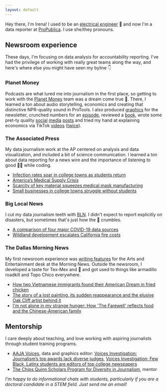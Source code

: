 ```yaml
---
layout: default
---
```

Hey there, I'm Irena! I used to be an [electrical engineer](https://scholar.google.com/citations?user=FXiSi-4AAAAJ&hl=en) :electric_plug: and now I'm a data reporter at [ProPublica](https://www.propublica.org/people/irena-hwang). I use she/they pronouns.

## Newsroom experience
These days, I'm focusing on data analysis for accountability reporting. I've had the privilege of working with really great teams along the way, and here's where else you might have seen my byline 👇

### Planet Money
Podcasts are what lured me into journalism in the first place, so getting to work with the [Planet Money](https://www.npr.org/sections/money/) team was a dream come true :money_with_wings:. There, I learned a ton about audio storytelling, economics and creating that distinctive NPR-quality sound in ProTools. I also produced [graphics](https://www.npr.org/sections/money/2020/10/27/927842540/the-dark-side-of-the-recovery-revealed-in-big-data) for the newsletter, crunched numbers for an [episode](https://www.npr.org/2020/10/09/922424987/political-ad-nauseam), reviewed a [book](https://view.nl.npr.org/?qs=9b29184b458531d4aca9f29bb871f37f29274c65186925a3d76fc2ce5ffb83ffc5b8a2922094ee97489ae9646c1c99a31822d2edf230f576356aa45f68f8ea49ccb645c6cf1706121f98cd55e7bbbc55), wrote some pret-ty quality [social](https://twitter.com/planetmoney/status/1337423710592978944?s=20) [media](https://twitter.com/planetmoney/status/1339611427003363329?s=20) [posts](https://twitter.com/planetmoney/status/1342460338726445056?s=20) and tried my hand at explaining economics via TikTok [videos](https://www.tiktok.com/@planetmoney/video/6904685462078770438) ([twice](https://www.tiktok.com/@planetmoney/video/6917675625725644038)).

### The Associated Press
My data journalism work at the AP centered on analysis and data visualization, and included a bit of science communication. I learned a ton about data reporting for a news wire and the importance of listening to good :musical_note::notes: while coding.
* [Infection rates soar in college towns as students return](https://apnews.com/b62eacec9bd3fff89eeab1a8de72f819)
* [America’s Medical Supply Crisis](https://globalreportingcentre.org/medical-supply-crisis/)
* [Scarcity of key material squeezes medical mask manufacturing](https://apnews.com/02a0542e8a05176bd5d79757134bc277)
* [Small businesses in college towns struggle without students](https://apnews.com/1583bc741a22867b85807cc8f18552e9)

### Big Local News
I cut my data journalism teeth with [BLN](https://biglocalnews.org/#/about). I didn't expect to report explicitly on disasters, but sometimes that's just how the :cookie: crumbles.
* [A comparison of four major COVID-19 data sources](https://source.opennews.org/articles/comparison-four-major-covid-19-data-sources/)
* [Wildland development escalates California fire costs](https://www.kqed.org/news/11713393/wildland-development-escalates-california-fire-costs)

### The Dallas Morning News
My first newsroom experience was [writing features](https://www.dallasnews.com/author/irena-fischer-hwang/) for the Arts and Entertainment desk at the Morning News. Outside the newsroom, I developed a taste for Tex-Mex and :taco: and got used to things like armadillo roadkill and Topo Chico everywhere.
* [How two Vietnamese immigrants found their American Dream in fried chicken](https://www.dallasnews.com/food/2019/10/15/how-two-vietnamese-immigrants-found-their-american-dream-in-fried-chicken/)
* [The story of a lost painting, its sudden reappearance and the elusive Oak Cliff artist behind it](https://www.dallasnews.com/arts-entertainment/visual-arts/2019/09/25/story-lost-painting-sudden-reappearance-elusive-oak-cliff-artist-behind/)
* [I'm not alone in my strange hunger: How 'The Farewell' reflects food and the Chinese-American family](https://www.dallasnews.com/arts-entertainment/2019/08/09/i-m-not-alone-in-my-strange-hunger-how-the-farewell-reflects-food-and-the-chinese-american-family/)

## Mentorship
I care deeply about teaching, and love working with aspiring journalists through student training programs.
* [AAJA Voices](https://voices.aaja.org/), data and graphics editor: [Voices Investigation: Journalism’s top awards lack diverse judges](https://aajavoices.org/losangeles2022/voices-investigation-journalisms-top-awards-lack-diverse-judges/), [Voices Investigation: Few Black, Latinx students are editors of top college newspapers](https://voices.aaja.org/index/2021/8/26/few-black-and-hispanic-students-are-editors-of-top-college-newspapers-survey-finds)
* [The Chips Quinn Scholars Program for Diversity in Journalism](https://www.freedomforuminstitute.org/initiatives/chips-quinn-scholars-program-for-diversity-in-journalism/), mentor

_I'm happy to do informational chats with students, particularly if you are a doctoral candidate in a STEM field. Just send me an email!_
